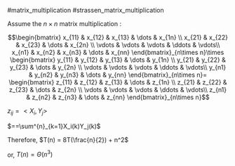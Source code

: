 #matrix_multiplication #strassen_matrix_multiplication

Assume the $n\times n$ matrix multiplication :


$$\begin{bmatrix}
x_{11} & x_{12} & x_{13} & \dots & x_{1n} \\
x_{21} & x_{22} & x_{23} & \dots & x_{2n} \\
\vdots & \vdots & \vdots & \ddots & \vdots\\
x_{n1} & x_{n2} & x_{n3} & \dots & x_{nn}
\end{bmatrix}_{n\times n}\times
\begin{bmatrix}
y_{11} & y_{12} & y_{13} & \dots & y_{1n} \\
y_{21} & y_{22} & y_{23} & \dots & y_{2n} \\
\vdots & \vdots & \vdots & \ddots & \vdots\\
y_{n1} & y_{n2} & y_{n3} & \dots & y_{nn}
\end{bmatrix}_{n\times n}=
\begin{bmatrix}
z_{11} & z_{12} & z_{13} & \dots & z_{1n} \\
z_{21} & z_{22} & z_{23} & \dots & z_{2n} \\
\vdots & \vdots & \vdots & \ddots & \vdots\\
z_{n1} & z_{n2} & z_{n3} & \dots & z_{nn}
\end{bmatrix}_{n\times n}$$



$z_{ij} = <X_i, Y_j>$

$==\sum^{n}_{k=1}X_i(k)Y_j(k)$

Therefore,  $T(n) = 8T(\frac{n}{2}) + n^2$

or, $T(n) = \Theta(n^3)$
